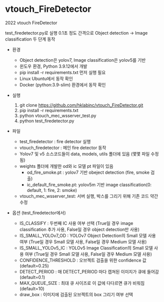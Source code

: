 # vtouch_FireDetector
2022 vtouch FireDetector

test_firedetector.py로 실행
0.1초 정도 간격으로 Object detection -> Image classification 두 단계 동작 

- 환경
  - Object detection은 yolov7, Image classification은 yolov5를 기반
  - 윈도우 환경, Python 3.9.12에서 개발
  - pip install -r requirements.txt 먼저 실행 필요
  - Linux Ubuntu에서 동작 확인
  - Docker (python:3.9-slim) 환경에서 동작 확인

- 실행
  1) git clone https://github.com/hklabinc/vtouch_FireDetector.git
  2) pip install -r requirements.txt
  3) python vtouch_mec_wsserver_test.py
  4) python test_firedetector.py

- 파일
  - test_firedetector : fire detector 실행
  - vtouch_firedetector : 메인 fire detector 동작
  - Yolov7 및 v5 소스코드들이 data, models, utils 폴더에 있음 (몇몇 파일 수정됨)
  - weights 폴더에 개발한 od와 ic 모델 pt 파일이 있음
     - od_fire_smoke.pt : yolov7 기반 obeject detection (fire, smoke 검출)
     - ic_default_fire_smoke.pt: yolov5m 기반 image classification(0: default, 1: fire, 2: smoke)
  - vtouch_mec_wsserver_test: 서버 실행, 박스를 그리기 위해 기존 코드 약간 수정

- 옵션 (test_firedetector에서)
  - IS_CLASSIFY : 두번째 IC 사용 여부 선택 (True일 경우 image classification 추가 사용, False일 경우 object detection만 사용)
  - IS_SMALL_YOLOv7_OD : YOLOv7 Object Detection의 Small 모델 사용 여부 (True일 경우 Small 모델 사용, False일 경우 Medium 모델 사용)
  - IS_SMALL_YOLOv5_IC : YOLOv5 Image Classification의 Small 모델 사용 여부 (True일 경우 Small 모델 사용, False일 경우 Medium 모델 사용)
  - CONFIDENCE_THRESHOLD : 오브젝트 검출을 위한 confidence 값 (default=0.25)
  - DETECT_PERIOD : 매 DETECT_PERIOD 마다 캡쳐된 이미지가 큐에 들어감 (default=0.1)             
  - MAX_QUEUE_SIZE : 최대 큐 사이즈로 이 값에 다다르면 큐가 비워짐 (default=10)   
  - draw_box : 이미지에 검출된 오브젝트의 box 그리기 여부 선택
